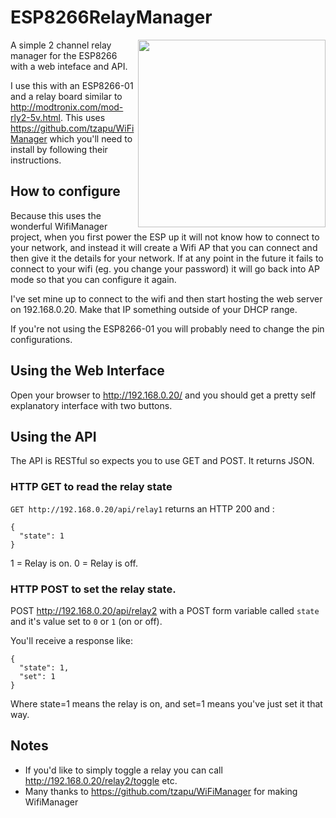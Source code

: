 # ESP8266RelayManager

<img src="https://cloud.githubusercontent.com/assets/2000473/12383915/b0fe419c-bdb4-11e5-8514-7357cd682b5a.png" width="300" align="right"/>

A simple 2 channel relay manager for the ESP8266 with a web inteface and API.

I use this with an ESP8266-01 and a relay board similar to http://modtronix.com/mod-rly2-5v.html. This uses https://github.com/tzapu/WiFiManager which you'll need to install by following their instructions.

## How to configure
Because this uses the wonderful WifiManager project, when you first power the ESP up it will not know how to connect to your network, and instead it will create a Wifi AP that you can connect and then give it the details for your network. If at any point in the future it fails to connect to your wifi (eg. you change your password) it will go back into AP mode so that you can configure it again.

I've set mine up to connect to the wifi and then start hosting the web server on 192.168.0.20. Make that IP something outside of your DHCP range.

If you're not using the ESP8266-01 you will probably need to change the pin configurations.

## Using the Web Interface
Open your browser to http://192.168.0.20/ and you should get a pretty self explanatory interface with two buttons.

## Using the API
The API is RESTful so expects you to use GET and POST. It returns JSON.

### HTTP GET to read the relay state

`GET http://192.168.0.20/api/relay1` returns an HTTP 200 and :
```
{
  "state": 1
}
```

1 = Relay is on. 0 = Relay is off.

### HTTP POST to set the relay state.

POST http://192.168.0.20/api/relay2 with a POST form variable called `state` and it's value set to `0` or `1` (on or off).

You'll receive a response like:
```
{
  "state": 1,
  "set": 1
}
```

Where state=1 means the relay is on, and set=1 means you've just set it that way.


## Notes
* If you'd like to simply toggle a relay you can call http://192.168.0.20/relay2/toggle etc. 
* Many thanks to https://github.com/tzapu/WiFiManager for making WifiManager 
